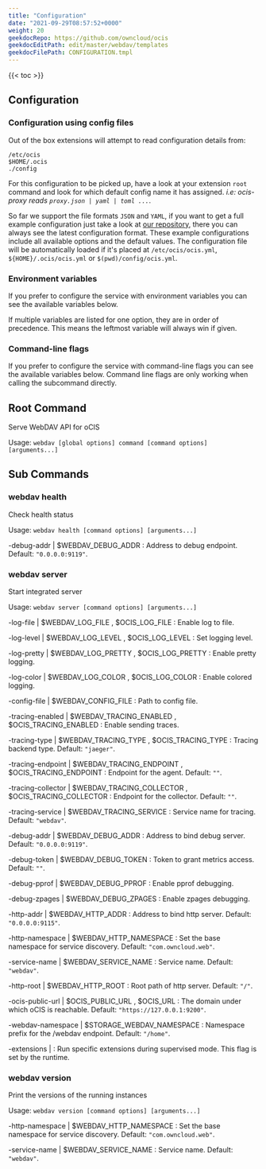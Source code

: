 ```yaml
---
title: "Configuration"
date: "2021-09-29T08:57:52+0000"
weight: 20
geekdocRepo: https://github.com/owncloud/ocis
geekdocEditPath: edit/master/webdav/templates
geekdocFilePath: CONFIGURATION.tmpl
---
```


{{< toc >}}

## Configuration

### Configuration using config files

Out of the box extensions will attempt to read configuration details from:

```console
/etc/ocis
$HOME/.ocis
./config
```

For this configuration to be picked up, have a look at your extension `root` command and look for which default config name it has assigned. *i.e: ocis-proxy reads `proxy.json | yaml | toml ...`*.

So far we support the file formats `JSON` and `YAML`, if you want to get a full example configuration just take a look at [our repository](https://github.com/owncloud/ocis/tree/master/webdav/config), there you can always see the latest configuration format. These example configurations include all available options and the default values. The configuration file will be automatically loaded if it's placed at `/etc/ocis/ocis.yml`, `${HOME}/.ocis/ocis.yml` or `$(pwd)/config/ocis.yml`.

### Environment variables

If you prefer to configure the service with environment variables you can see the available variables below.

If multiple variables are listed for one option, they are in order of precedence. This means the leftmost variable will always win if given.

### Command-line flags

If you prefer to configure the service with command-line flags you can see the available variables below. Command line flags are only working when calling the subcommand directly.

## Root Command

Serve WebDAV API for oCIS

Usage: `webdav [global options] command [command options] [arguments...]`

























## Sub Commands

### webdav health

Check health status

Usage: `webdav health [command options] [arguments...]`


-debug-addr |  $WEBDAV_DEBUG_ADDR
: Address to debug endpoint. Default: `"0.0.0.0:9119"`.
























### webdav server

Start integrated server

Usage: `webdav server [command options] [arguments...]`



-log-file |  $WEBDAV_LOG_FILE , $OCIS_LOG_FILE
: Enable log to file.


-log-level |  $WEBDAV_LOG_LEVEL , $OCIS_LOG_LEVEL
: Set logging level.


-log-pretty |  $WEBDAV_LOG_PRETTY , $OCIS_LOG_PRETTY
: Enable pretty logging.


-log-color |  $WEBDAV_LOG_COLOR , $OCIS_LOG_COLOR
: Enable colored logging.


-config-file |  $WEBDAV_CONFIG_FILE
: Path to config file.


-tracing-enabled |  $WEBDAV_TRACING_ENABLED , $OCIS_TRACING_ENABLED
: Enable sending traces.


-tracing-type |  $WEBDAV_TRACING_TYPE , $OCIS_TRACING_TYPE
: Tracing backend type. Default: `"jaeger"`.


-tracing-endpoint |  $WEBDAV_TRACING_ENDPOINT , $OCIS_TRACING_ENDPOINT
: Endpoint for the agent. Default: `""`.


-tracing-collector |  $WEBDAV_TRACING_COLLECTOR , $OCIS_TRACING_COLLECTOR
: Endpoint for the collector. Default: `""`.


-tracing-service |  $WEBDAV_TRACING_SERVICE
: Service name for tracing. Default: `"webdav"`.


-debug-addr |  $WEBDAV_DEBUG_ADDR
: Address to bind debug server. Default: `"0.0.0.0:9119"`.


-debug-token |  $WEBDAV_DEBUG_TOKEN
: Token to grant metrics access. Default: `""`.


-debug-pprof |  $WEBDAV_DEBUG_PPROF
: Enable pprof debugging.


-debug-zpages |  $WEBDAV_DEBUG_ZPAGES
: Enable zpages debugging.


-http-addr |  $WEBDAV_HTTP_ADDR
: Address to bind http server. Default: `"0.0.0.0:9115"`.


-http-namespace |  $WEBDAV_HTTP_NAMESPACE
: Set the base namespace for service discovery. Default: `"com.owncloud.web"`.


-service-name |  $WEBDAV_SERVICE_NAME
: Service name. Default: `"webdav"`.


-http-root |  $WEBDAV_HTTP_ROOT
: Root path of http server. Default: `"/"`.


-ocis-public-url |  $OCIS_PUBLIC_URL , $OCIS_URL
: The domain under which oCIS is reachable. Default: `"https://127.0.0.1:9200"`.


-webdav-namespace |  $STORAGE_WEBDAV_NAMESPACE
: Namespace prefix for the /webdav endpoint. Default: `"/home"`.


-extensions | 
: Run specific extensions during supervised mode. This flag is set by the runtime.



### webdav version

Print the versions of the running instances

Usage: `webdav version [command options] [arguments...]`
























-http-namespace |  $WEBDAV_HTTP_NAMESPACE
: Set the base namespace for service discovery. Default: `"com.owncloud.web"`.


-service-name |  $WEBDAV_SERVICE_NAME
: Service name. Default: `"webdav"`.

